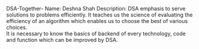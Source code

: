 DSA-Together-
Name: Deshna Shah
Description: DSA emphasis to serve solutions to problems efficiently.
It teaches us the science of evaluating the efficiency of an algorithm which enables us to choose the best of various choices.     
It is necessary to know the basics of backend of every technology, code and function which can be improved by DSA.
